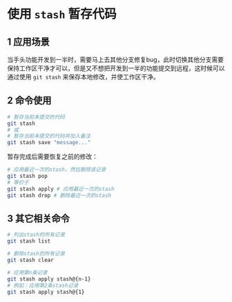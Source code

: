 # 使用 `stash` 暂存代码

## 1 应用场景

当手头功能开发到一半时，需要马上去其他分支修复bug，此时切换其他分支需要保持工作区干净才可以，但是又不想把开发到一半的功能提交到远程，这时候可以通过使用 `git stash` 来保存本地修改，并使工作区干净。

## 2 命令使用

```bash
# 暂存当前未提交的代码
git stash
# 或
# 暂存当前未提交的代码并加入备注
git stash save "message..."
```

暂存完成后需要恢复之前的修改：

```bash
# 应用最近一次的stash，然后删除该记录
git stash pop 
# 等价于
git stash apply # 应用最近一次的stash
git stash drop # 删除最近一次的stash
```



## 3 其它相关命令

```bash
# 列出stash的所有记录
git stash list

# 删除stash的所有记录
git stash clear

# 应用第n条记录
git stash apply stash@{n-1}
# 例如：应用第2条stash记录
git stash apply stash@{1}
```
